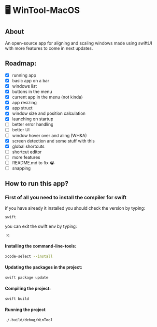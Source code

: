 # 🖥️ WinTool-MacOS
## About
An open-source app for aligning and scaling windows made using swiftUI with more features to come in next updates.
## Roadmap:
- [x] running app
- [x] basic app on a bar
- [x] windows list
- [x] buttons in the menu
- [x] current app in the menu (not kinda)
- [x] app resizing
- [x] app struct
- [x] window size and position calculation
- [x] launching on startup
- [ ] better error handling
- [ ] better UI
- [ ] window hover over and aling (WH&A)
- [x] screen detection and some stuff with this
- [x] global shortcuts
- [ ] shortcut editor
- [ ] more features
- [ ] README.md to fix 😭
- [ ] snapping
## How to run this app?
### First of all you need to install the compiler for swift
if you have already it installed you should check the version by typing:
```zsh
swift
```
you can exit the swift env by typing:
```zsh
:q
```
#### Installing the command-line-tools:
```zsh
xcode-select --install
```
#### Updating the packages in the project:
```zsh
swift package update
```
#### Compiling the project:
```zsh
swift build
```
#### Running the project
```zsh
./.build/debug/WinTool
```
